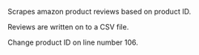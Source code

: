 Scrapes amazon product reviews based on product ID.

Reviews are written on to a CSV file.

Change product ID on line number 106. 
